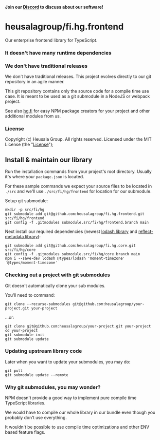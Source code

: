 **Join our [Discord](https://discord.gg/UBTrHxA78f) to discuss about our software!**

# heusalagroup/fi.hg.frontend

Our enterprise frontend library for TypeScript.

### It doesn't have many runtime dependencies

### We don't have traditional releases

We don't have traditional releases.  This project evolves directly to our git repository in an agile manner.

This git repository contains only the source code for a compile time use case. It is meant to be used as a git submodule in a NodeJS or webpack project.

See also [hg.fi](https://hg.fi) for easy NPM package creators for your project and other additional modules from us.

### License

Copyright (c) Heusala Group. All rights reserved. Licensed under the MIT License (the "[License](./LICENSE)");

## Install & maintain our library

Run the installation commands from your project's root directory. Usually it's where your `package.json` is located.

For these sample commands we expect your source files to be located in `./src` and we'll use `./src/fi/hg/frontend` for location for our submodule.

Setup git submodule:

```shell
mkdir -p src/fi/hg
git submodule add git@github.com:heusalagroup/fi.hg.frontend.git src/fi/hg/frontend
git config -f .gitmodules submodule.src/fi/hg/frontend.branch main
```

Next install our required dependencies (newest [lodash library](https://lodash.com/) and [reflect-metadata library](https://www.npmjs.com/package/reflect-metadata)):

```shell
git submodule add git@github.com:heusalagroup/fi.hg.core.git src/fi/hg/core
git config -f .gitmodules submodule.src/fi/hg/core.branch main
npm i --save-dev lodash @types/lodash 'moment-timezone' '@types/moment-timezone'
```

### Checking out a project with git submodules

Git doesn't automatically clone your sub modules.

You'll need to command:

```shell
git clone --recurse-submodules git@github.com:heusalagroup/your-project.git your-project
```

...or:

```shell
git clone git@github.com:heusalagroup/your-project.git your-project
cd your-project
git submodule init
git submodule update
```

### Updating upstream library code

Later when you want to update your submodules, you may do:

```shell
git pull
git submodule update --remote
```

### Why git submodules, you may wonder?

NPM doesn't provide a good way to implement pure compile time TypeScript libraries.

We would have to compile our whole library in our bundle even though you probably don't use everything.

It wouldn't be possible to use compile time optimizations and other ENV based feature flags.
